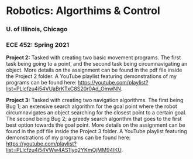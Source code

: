 # Robotics: Algorthims & Control
### U. of Illinois, Chicago
### ECE 452: Spring 2021

**Project 2:** Tasked with creating two basic movement programs. The first task being going to a point, and the second task being circumnavigating an object. More details on the assignment can be found in the pdf file inside the Project 2 folder. A YouTube playlist featuring demonstrations of my programs can be found here: https://youtube.com/playlist?list=PLlcfzu4i54VUaBrKTxC8S20r0Ad_OmwNN. 

**Project 3:** Tasked with creating two navigation algorithms. The first being Bug 1; an extensive search algorithm for the goal point where the robot circumnavigates an object searching for the closest point to a certain goal. The second being Bug 2; a greedy search algorithm that goes to the first best option towards the goal point. More details on the assignment can be found in the pdf file inside the Project 3 folder. A YouTube playlist featuring demonstrations of my programs can be found here: https://youtube.com/playlist?list=PLlcfzu4i54VWw4AS1Iyq2YKmQjMM94lKU.
